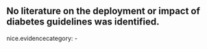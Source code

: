 No literature on the deployment or impact of diabetes guidelines was identified.
---
 nice.evidencecategory: -
